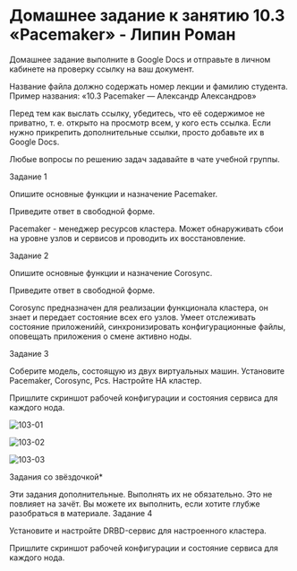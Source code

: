 # Домашнее задание к занятию 10.3 «Pacemaker» - Липин Роман

Домашнее задание выполните в Google Docs и отправьте в личном кабинете на проверку ссылку на ваш документ.

Название файла должно содержать номер лекции и фамилию студента. Пример названия: «10.3 Pacemaker — Александр Александров»

Перед тем как выслать ссылку, убедитесь, что её содержимое не приватно, т. е. открыто на просмотр всем, у кого есть ссылка. Если нужно прикрепить дополнительные ссылки, просто добавьте их в Google Docs.

Любые вопросы по решению задач задавайте в чате учебной группы.

Задание 1

Опишите основные функции и назначение Pacemaker.

Приведите ответ в свободной форме.

Pacemaker - менеджер ресурсов кластера. Может обнаруживать сбои на уровне узлов и сервисов и проводить их восстановление.

Задание 2

Опишите основные функции и назначение Corosync.

Приведите ответ в свободной форме.

Corosync предназначен для реализации функционала кластера, он знает и передает состояние всех его узлов. Умеет отслеживать состояние приложенийй, синхронизировать конфигурационные файлы, оповещать приложения о смене активно ноды.

Задание 3

Соберите модель, состоящую из двух виртуальных машин. Установите Pacemaker, Corosync, Pcs. Настройте HA кластер.

Пришлите скриншот рабочей конфигурации и состояния сервиса для каждого нода.

![103-01](https://github.com/LipinRoman/10.1/blob/main/img/103-01.png)

![103-02](https://github.com/LipinRoman/10.1/blob/main/img/103-02.png)

![103-03](https://github.com/LipinRoman/10.1/blob/main/img/103-03.png)

Задания со звёздочкой*

Эти задания дополнительные. Выполнять их не обязательно. Это не повлияет на зачёт. Вы можете их выполнить, если хотите глубже разобраться в материале.
Задание 4

Установите и настройте DRBD-сервис для настроенного кластера.

Пришлите скриншот рабочей конфигурации и состояние сервиса для каждого нода.